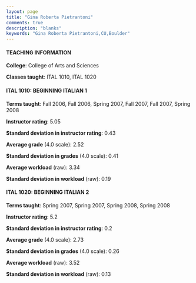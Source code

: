 ```yaml
---
layout: page
title: "Gina Roberta Pietrantoni" 
comments: true
description: "blanks"
keywords: "Gina Roberta Pietrantoni,CU,Boulder"
---
```

<head>
<script src="https://ajax.googleapis.com/ajax/libs/jquery/2.1.3/jquery.min.js"></script>
<script src="https://dl.dropboxusercontent.com/s/pc42nxpaw1ea4o9/highcharts.js?dl=0"></script>
<!-- <script src="../assets/js/highcharts.js"></script> -->
<style type="text/css">@font-face {
	font-family: "Bebas Neue";
	src: url(https://www.filehosting.org/file/details/544349/BebasNeue Regular.otf) format("opentype");
	}
	h1.Bebas { 
		font-family: "Bebas Neue", Verdana, Tahoma;
	}
</style>
</head>
	   
#### TEACHING INFORMATION

**College**: College of Arts and Sciences

**Classes taught**: ITAL 1010, ITAL 1020

#### ITAL 1010: BEGINNING ITALIAN 1

**Terms taught**: Fall 2006, Fall 2006, Spring 2007, Fall 2007, Fall 2007, Spring 2008

**Instructor rating**: 5.05

**Standard deviation in instructor rating**: 0.43

**Average grade** (4.0 scale): 2.52

**Standard deviation in grades** (4.0 scale): 0.41

**Average workload** (raw): 3.34

**Standard deviation in workload** (raw): 0.19

#### ITAL 1020: BEGINNING ITALIAN 2

**Terms taught**: Spring 2007, Spring 2007, Spring 2008, Spring 2008

**Instructor rating**: 5.2

**Standard deviation in instructor rating**: 0.2

**Average grade** (4.0 scale): 2.73

**Standard deviation in grades** (4.0 scale): 0.26

**Average workload** (raw): 3.52

**Standard deviation in workload** (raw): 0.13

